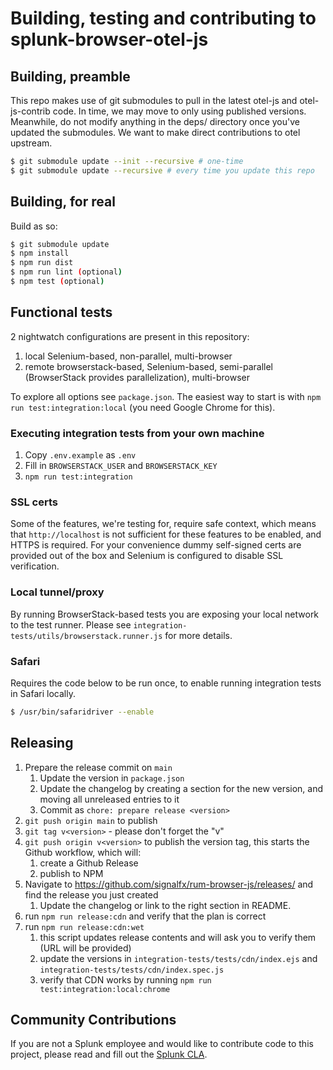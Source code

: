 # Building, testing and contributing to splunk-browser-otel-js
## Building, preamble
This repo makes use of git submodules to pull in the latest otel-js and otel-js-contrib code.  In time, we may move to only using
published versions.  Meanwhile, do not modify anything in the deps/ directory once you've updated the submodules.  We want to make
direct contributions to otel upstream.

```bash
$ git submodule update --init --recursive # one-time
$ git submodule update --recursive # every time you update this repo
```

## Building, for real
Build as so:

```bash
$ git submodule update
$ npm install
$ npm run dist
$ npm run lint (optional)
$ npm test (optional)
```

## Functional tests
2 nightwatch configurations are present in this repository:
1. local Selenium-based, non-parallel, multi-browser
1. remote browserstack-based, Selenium-based, semi-parallel (BrowserStack provides parallelization), multi-browser

To explore all options see `package.json`. The easiest way to start is with `npm run test:integration:local` (you need Google Chrome for this).

### Executing integration tests from your own machine
1. Copy `.env.example` as `.env`
1. Fill in `BROWSERSTACK_USER` and `BROWSERSTACK_KEY`
1. `npm run test:integration`

### SSL certs
Some of the features, we're testing for, require safe context, which means that `http://localhost` is not sufficient for these features to be enabled, and HTTPS is required. For your convenience dummy self-signed certs are provided out of the box and Selenium is configured to disable SSL verification.

### Local tunnel/proxy
By running BrowserStack-based tests you are exposing your local network to the test runner. Please see `integration-tests/utils/browserstack.runner.js` for more details.

### Safari
Requires the code below to be run once, to enable running integration tests in Safari locally.

```bash
$ /usr/bin/safaridriver --enable
```

## Releasing
1. Prepare the release commit on `main`
    1. Update the version in `package.json`
    1. Update the changelog by creating a section for the new version, and moving all unreleased entries to it
    1. Commit as `chore: prepare release <version>`
1. `git push origin main` to publish
1. `git tag v<version>` - please don't forget the "v"
1. `git push origin v<version>` to publish the version tag, this starts the Github workflow, which will:
    1. create a Github Release
    1. publish to NPM
1. Navigate to <https://github.com/signalfx/rum-browser-js/releases/> and find the release you just created
    1. Update the changelog or link to the right section in README.    
1. run `npm run release:cdn` and verify that the plan is correct
1. run `npm run release:cdn:wet`
    1. this script updates release contents and will ask you to verify them (URL will be provided)
    1. update the versions in `integration-tests/tests/cdn/index.ejs` and `integration-tests/tests/cdn/index.spec.js`
    1. verify that CDN works by running `npm run test:integration:local:chrome`

## Community Contributions

If you are not a Splunk employee and would like to contribute code to this project, please read and fill out the
[Splunk CLA](https://www.splunk.com/en_us/form/contributions.html).
